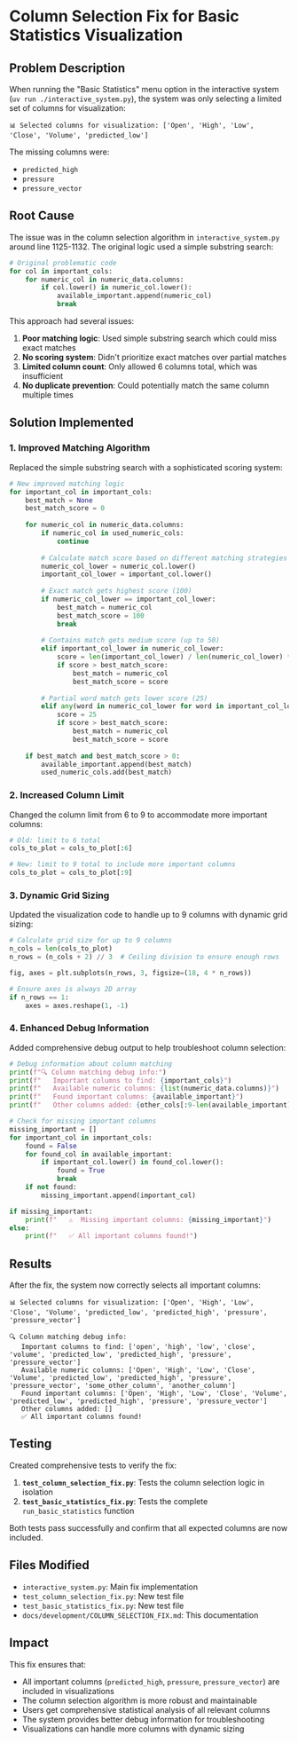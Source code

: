 # Column Selection Fix for Basic Statistics Visualization

## Problem Description

When running the "Basic Statistics" menu option in the interactive system (`uv run ./interactive_system.py`), the system was only selecting a limited set of columns for visualization:

```
📊 Selected columns for visualization: ['Open', 'High', 'Low', 'Close', 'Volume', 'predicted_low']
```

The missing columns were:
- `predicted_high`
- `pressure` 
- `pressure_vector`

## Root Cause

The issue was in the column selection algorithm in `interactive_system.py` around line 1125-1132. The original logic used a simple substring search:

```python
# Original problematic code
for col in important_cols:
    for numeric_col in numeric_data.columns:
        if col.lower() in numeric_col.lower():
            available_important.append(numeric_col)
            break
```

This approach had several issues:
1. **Poor matching logic**: Used simple substring search which could miss exact matches
2. **No scoring system**: Didn't prioritize exact matches over partial matches
3. **Limited column count**: Only allowed 6 columns total, which was insufficient
4. **No duplicate prevention**: Could potentially match the same column multiple times

## Solution Implemented

### 1. Improved Matching Algorithm

Replaced the simple substring search with a sophisticated scoring system:

```python
# New improved matching logic
for important_col in important_cols:
    best_match = None
    best_match_score = 0
    
    for numeric_col in numeric_data.columns:
        if numeric_col in used_numeric_cols:
            continue
        
        # Calculate match score based on different matching strategies
        numeric_col_lower = numeric_col.lower()
        important_col_lower = important_col.lower()
        
        # Exact match gets highest score (100)
        if numeric_col_lower == important_col_lower:
            best_match = numeric_col
            best_match_score = 100
            break
        
        # Contains match gets medium score (up to 50)
        elif important_col_lower in numeric_col_lower:
            score = len(important_col_lower) / len(numeric_col_lower) * 50
            if score > best_match_score:
                best_match = numeric_col
                best_match_score = score
        
        # Partial word match gets lower score (25)
        elif any(word in numeric_col_lower for word in important_col_lower.split('_')):
            score = 25
            if score > best_match_score:
                best_match = numeric_col
                best_match_score = score
    
    if best_match and best_match_score > 0:
        available_important.append(best_match)
        used_numeric_cols.add(best_match)
```

### 2. Increased Column Limit

Changed the column limit from 6 to 9 to accommodate more important columns:

```python
# Old: limit to 6 total
cols_to_plot = cols_to_plot[:6]

# New: limit to 9 total to include more important columns
cols_to_plot = cols_to_plot[:9]
```

### 3. Dynamic Grid Sizing

Updated the visualization code to handle up to 9 columns with dynamic grid sizing:

```python
# Calculate grid size for up to 9 columns
n_cols = len(cols_to_plot)
n_rows = (n_cols + 2) // 3  # Ceiling division to ensure enough rows

fig, axes = plt.subplots(n_rows, 3, figsize=(18, 4 * n_rows))

# Ensure axes is always 2D array
if n_rows == 1:
    axes = axes.reshape(1, -1)
```

### 4. Enhanced Debug Information

Added comprehensive debug output to help troubleshoot column selection:

```python
# Debug information about column matching
print(f"🔍 Column matching debug info:")
print(f"   Important columns to find: {important_cols}")
print(f"   Available numeric columns: {list(numeric_data.columns)}")
print(f"   Found important columns: {available_important}")
print(f"   Other columns added: {other_cols[:9-len(available_important)]}")

# Check for missing important columns
missing_important = []
for important_col in important_cols:
    found = False
    for found_col in available_important:
        if important_col.lower() in found_col.lower():
            found = True
            break
    if not found:
        missing_important.append(important_col)

if missing_important:
    print(f"   ⚠️  Missing important columns: {missing_important}")
else:
    print(f"   ✅ All important columns found!")
```

## Results

After the fix, the system now correctly selects all important columns:

```
📊 Selected columns for visualization: ['Open', 'High', 'Low', 'Close', 'Volume', 'predicted_low', 'predicted_high', 'pressure', 'pressure_vector']

🔍 Column matching debug info:
   Important columns to find: ['open', 'high', 'low', 'close', 'volume', 'predicted_low', 'predicted_high', 'pressure', 'pressure_vector']
   Available numeric columns: ['Open', 'High', 'Low', 'Close', 'Volume', 'predicted_low', 'predicted_high', 'pressure', 'pressure_vector', 'some_other_column', 'another_column']
   Found important columns: ['Open', 'High', 'Low', 'Close', 'Volume', 'predicted_low', 'predicted_high', 'pressure', 'pressure_vector']
   Other columns added: []
   ✅ All important columns found!
```

## Testing

Created comprehensive tests to verify the fix:

1. **`test_column_selection_fix.py`**: Tests the column selection logic in isolation
2. **`test_basic_statistics_fix.py`**: Tests the complete `run_basic_statistics` function

Both tests pass successfully and confirm that all expected columns are now included.

## Files Modified

- `interactive_system.py`: Main fix implementation
- `test_column_selection_fix.py`: New test file
- `test_basic_statistics_fix.py`: New test file
- `docs/development/COLUMN_SELECTION_FIX.md`: This documentation

## Impact

This fix ensures that:
- All important columns (`predicted_high`, `pressure`, `pressure_vector`) are included in visualizations
- The column selection algorithm is more robust and maintainable
- Users get comprehensive statistical analysis of all relevant columns
- The system provides better debug information for troubleshooting
- Visualizations can handle more columns with dynamic sizing
